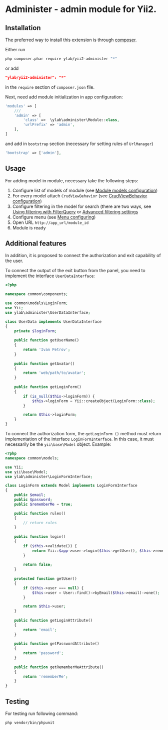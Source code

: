 # Administer - admin module for Yii2.

## Installation

The preferred way to install this extension is through [composer](http://getcomposer.org/download).

Either run
```bash
php composer.phar require ylab/yii2-administer "*"
```
or add
```json
"ylab/yii2-administer": "*"
```
in the `require` section of `composer.json` file.

Next, need add module initialization in app configuration:
```php
'modules' => [
    ///
    'admin' => [
        'class' =>  \ylab\administer\Module::class,
        'urlPrefix' => 'admin',
    ],
]
```
and add in `bootstrap` section (necessary for setting rules of `UrlManager`)
```php
'bootstrap' => ['admin'],
```

## Usage

For adding model in module, necessary take the following steps:

1) Configure list of models of module (see [Module models configuration](docs/en/01-module-models-configuration.md))
2) For every model attach `CrudViewBehavior` (see
[CrudViewBehavior configuration](docs/en/02-crudviewbehavior-configuration.md))
3) Configure filtering in the model for search (there are two ways,
see [Using filtering with FilterQuery](docs/en/03-filterquery.md)
or [Advanced filtering settings](docs/en/05-advanced-filter.md)
4) Configure menu (see [Menu configuring](docs/ru/04-menu-configuration.md))
5) Open URL `http://app_url/module_id`
6) Module is ready

## Additional features
In addition, it is proposed to connect the authorization and exit capability of the user.

To connect the output of the exit button from the panel, you need to implement the interface `UserDataInterface`:
```php
<?php

namespace common\components;

use common\models\LoginForm;
use Yii;
use ylab\administer\UserDataInterface;

class UserData implements UserDataInterface
{
    private $loginForm;
    
    public function getUserName()
    {
        return 'Ivan Petrov';
    }
    
    public function getAvatar()
    {
        return 'web/path/to/avatar';
    }
    
    public function getLoginForm()
    {
        if (is_null($this->loginForm)) {
            $this->loginForm = Yii::createObject(LoginForm::class);
        }

        return $this->loginForm;
    }
}

```
To connect the authorization form, the `getLoginForm ()` method must
return implementation of the interface `LoginFormInterface`. In this case, it must necessarily be
the `yii\base\Model` object. Example:
```php
<?php
namespace common\models;

use Yii;
use yii\base\Model;
use ylab\administer\LoginFormInterface;

class LoginForm extends Model implements LoginFormInterface
{
    public $email;
    public $password;
    public $rememberMe = true;

    public function rules()
    {
        // return rules
    }
    
    public function login()
    {
        if ($this->validate()) {
            return Yii::$app->user->login($this->getUser(), $this->rememberMe ? 3600 * 24 * 30 : 0);
        }
        
        return false;
    }
    
    protected function getUser()
    {
        if ($this->user === null) {
            $this->user = User::find()->byEmail($this->email)->one();
        }

        return $this->user;
    }
    
    public function getLoginAttribute()
    {
        return 'email';
    }
    
    public function getPasswordAttribute()
    {
        return 'password';
    }
    
    public function getRememberMeAttribute()
    {
        return 'rememberMe';
    }
}

```

## Testing

For testing run following command:
```bash
php vendor/bin/phpunit
```
